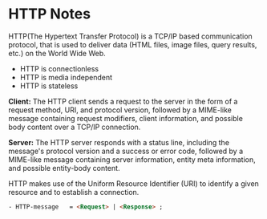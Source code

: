 # HTTP Notes

HTTP(The Hypertext Transfer Protocol) is a TCP/IP based communication protocol, that is used to deliver data (HTML files, image files, query results, etc.) on the World Wide Web. 

- HTTP is connectionless
- HTTP is media independent
- HTTP is stateless

__Client:__
The HTTP client sends a request to the server in the form of a request method, URI, and protocol version, followed by a MIME-like message containing request modifiers, client information, and possible body content over a TCP/IP connection.

__Server:__
The HTTP server responds with a status line, including the message's protocol version and a success or error code, followed by a MIME-like message containing server information, entity meta information, and possible entity-body content.

HTTP makes use of the Uniform Resource Identifier (URI) to identify a given resource and to establish a connection. 
```html
- HTTP-message   = <Request> | <Response> ;
```

